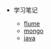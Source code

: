 * 学习笔记

  * [flume](flume-test/flume)
  * [mongo](mongodb/mongo-command)
  * [java](java/security/csrf/csrf)